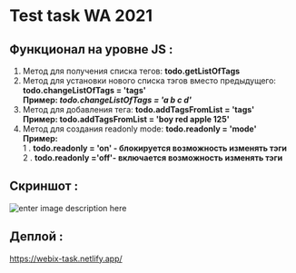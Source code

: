 # Test task WA 2021
  ## Функционал на уровне JS :
 1. Метод для получения списка тегов: **todo.getListOfTags**  
 2. Метод для установки нового списка тэгов вместо предыдущего: **todo.changeListOfTags = 'tags'**  
  **Пример: *todo.changeListOfTags = 'a b c d'***
 3. Метод для добавления тега:   **todo.addTagsFromList = 'tags'**  
   **Пример: todo.addTagsFromList = 'boy red apple 125'**    
 4. Метод для создания readonly mode: **todo.readonly = 'mode'**  
    **Пример:**  
 1 . **todo.readonly = 'on' - блокируется возможность изменять тэги**  
 2 . **todo.readonly ='off'- включается возможность изменять тэги**
   ## Скриншот :
   ![enter image description here](https://i.imgur.com/qrhLYjo.png)

   ## Деплой :
   https://webix-task.netlify.app/
    
  
